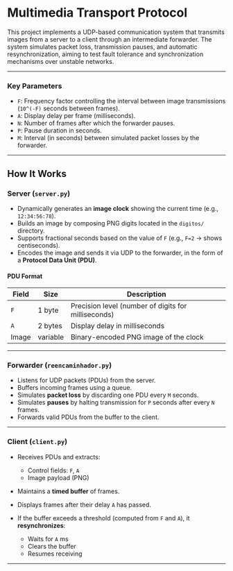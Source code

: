 # Multimedia Transport Protocol

This project implements a UDP-based communication system that transmits images from a server to a client through an intermediate forwarder. The system simulates packet loss, transmission pauses, and automatic resynchronization, aiming to test fault tolerance and synchronization mechanisms over unstable networks.

---

### Key Parameters

* `F`: Frequency factor controlling the interval between image transmissions (`10^(-F)` seconds between frames).
* `A`: Display delay per frame (milliseconds).
* `N`: Number of frames after which the forwarder pauses.
* `P`: Pause duration in seconds.
* `M`: Interval (in seconds) between simulated packet losses by the forwarder.

---

## How It Works

### Server (`server.py`)

* Dynamically generates an **image clock** showing the current time (e.g., `12:34:56:78`).
* Builds an image by composing PNG digits located in the `digitos/` directory.
* Supports fractional seconds based on the value of `F` (e.g., `F=2` → shows centiseconds).
* Encodes the image and sends it via UDP to the forwarder, in the form of a **Protocol Data Unit (PDU)**.

#### PDU Format

| Field | Size     | Description                                         |
| ----- | -------- | --------------------------------------------------- |
| `F`   | 1 byte   | Precision level (number of digits for milliseconds) |
| `A`   | 2 bytes  | Display delay in milliseconds                       |
| Image | variable | Binary-encoded PNG image of the clock               |

---

### Forwarder (`reencaminhador.py`)

* Listens for UDP packets (PDUs) from the server.
* Buffers incoming frames using a queue.
* Simulates **packet loss** by discarding one PDU every `M` seconds.
* Simulates **pauses** by halting transmission for `P` seconds after every `N` frames.
* Forwards valid PDUs from the buffer to the client.

---

### Client (`client.py`)

* Receives PDUs and extracts:

  * Control fields: `F`, `A`
  * Image payload (PNG)
* Maintains a **timed buffer** of frames.
* Displays frames after their delay `A` has passed.
* If the buffer exceeds a threshold (computed from `F` and `A`), it **resynchronizes**:

  * Waits for `A` ms
  * Clears the buffer
  * Resumes receiving

---

